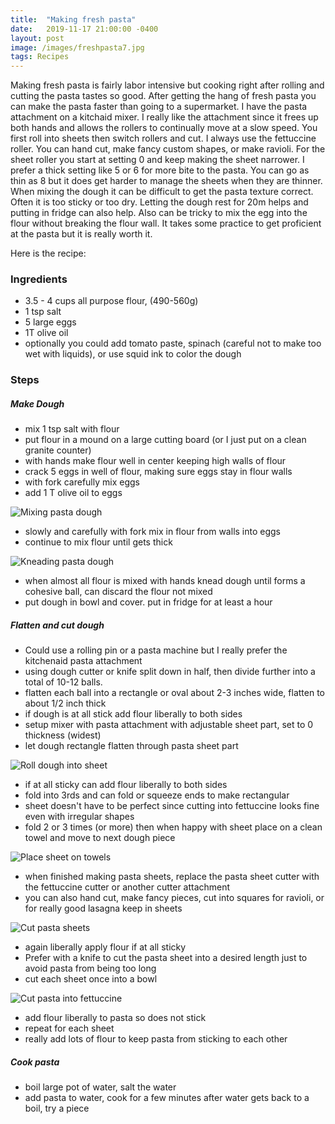 ```yaml
---
title:  "Making fresh pasta"
date:   2019-11-17 21:00:00 -0400
layout: post
image: /images/freshpasta7.jpg
tags: Recipes
---
```


Making fresh pasta is fairly labor intensive but cooking right after
rolling and cutting the pasta tastes so good.  After getting the hang of fresh pasta you can make the pasta faster than going to a supermarket.  I have the pasta attachment on a kitchaid mixer.  I really like the attachment since it frees up both hands and allows the rollers to continually move at a slow speed.  You first roll into sheets then switch rollers and cut.  I always use the fettuccine roller.  You can hand cut, make fancy custom shapes, or make ravioli.  For the sheet roller you start at setting 0 and keep making the sheet narrower. I prefer a thick setting like 5 or 6 for more bite to the pasta. You can go as thin as 8 but it does get harder to manage the sheets when they are thinner.  When mixing the dough it can be difficult to get the pasta texture correct.  Often it is too sticky or too dry.  Letting the dough rest for 20m helps and putting in fridge can also help.  Also can be tricky to mix the egg into the flour without breaking the flour wall.  It takes some practice to get proficient at the pasta but it is really worth it.

 Here is the recipe:

### Ingredients
- 3.5 - 4 cups all purpose flour, (490-560g)
- 1 tsp salt
- 5 large eggs
- 1T olive oil
- optionally you could add tomato paste, spinach (careful not to make too wet with liquids), or use squid ink to color the dough

### Steps
##### Make Dough
- mix 1 tsp salt with flour
- put flour in a mound on a large cutting board (or I just put on a clean granite counter)
- with hands make flour well in center keeping high walls of flour
- crack 5 eggs in well of flour, making sure eggs stay in flour walls
- with fork carefully mix eggs
- add 1 T olive oil to eggs

![Mixing pasta dough](/images/freshpasta1.jpg)
- slowly and carefully with fork mix in flour from walls into eggs
- continue to mix flour until gets thick

![Kneading pasta dough](/images/freshpasta2.jpg)
- when almost all flour is mixed with hands knead dough until forms a cohesive ball, can discard the flour not mixed
- put dough in bowl and cover.  put in fridge for at least a hour
##### Flatten and cut dough
- Could use a rolling pin or a pasta machine but I really prefer the kitchenaid pasta attachment
- using dough cutter or knife split down in half, then divide further into a total of 10-12 balls.
- flatten each ball into a rectangle or oval about 2-3 inches wide, flatten to about 1/2 inch thick
- if dough is at all stick add flour liberally to both sides
- setup mixer with pasta attachment with adjustable sheet part, set to 0 thickness (widest)
- let dough rectangle flatten through pasta sheet part

![Roll dough into sheet](/images/freshpasta3.jpg)
- if at all sticky can add flour liberally to both sides
- fold into 3rds and can fold or squeeze ends to make rectangular
- sheet doesn't have to be perfect since cutting into fettuccine looks fine even with irregular shapes
- fold 2 or 3 times (or more) then when happy with sheet place on a clean towel and move to next dough piece

![Place sheet on towels](/images/freshpasta4.jpg)
- when finished making pasta sheets, replace the pasta sheet cutter with the fettuccine cutter or another cutter attachment
- you can also hand cut, make fancy pieces, cut into squares for ravioli, or for really good lasagna keep in sheets

![Cut pasta sheets](/images/freshpasta5.jpg)
- again liberally apply flour if at all sticky
- Prefer with a knife to cut the pasta sheet into a desired length just to avoid pasta from being too long
- cut each sheet once into a bowl

![Cut pasta into fettuccine](/images/freshpasta6.jpg)
- add flour liberally to pasta so does not stick
- repeat for each sheet
- really add lots of flour to keep pasta from sticking to each other

##### Cook pasta
- boil large pot of water,  salt the water
- add pasta to water,  cook for a few minutes after water gets back to a boil, try a piece
